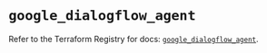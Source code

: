 # `google_dialogflow_agent`

Refer to the Terraform Registry for docs: [`google_dialogflow_agent`](https://registry.terraform.io/providers/hashicorp/google/6.35.0/docs/resources/dialogflow_agent).
